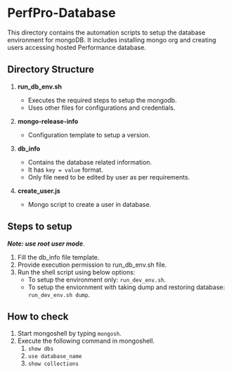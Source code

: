 # PerfPro-Database

This directory contains the automation scripts to setup the database environment for mongoDB. It includes installing mongo org and creating users accessing hosted Performance database.

## Directory Structure

1.  **run_db_env.sh**
    -   Executes the required steps to setup the mongodb.
    -   Uses other files for configurations and credentials.

2.  **mongo-release-info**
    -   Configuration template to setup a version.

3.  **db_info**
    -   Contains the database related information.
    -   It has `key = value` format.
    -   Only file need to be edited by user as per requirements.

4.  **create_user.js**
    -   Mongo script to create a user in database.

## Steps to setup

**_Note: use root user mode_**.

1.  Fill the db_info file template.
2.  Provide execution permission to run_db_env.sh file.
3.  Run the shell script using below options:
    -   To setup the environment only: `run_dev_env.sh`.
    -   To setup the enviornment with taking dump and restoring database: `run_dev_env.sh dump`.

## How to check

1.  Start mongoshell by typing `mongosh`.
2.  Execute the following command in mongoshell.
    1.  `show dbs`
    2.  `use database_name`
    3.  `show collections`
